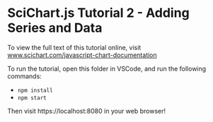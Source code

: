 # SciChart.js Tutorial 2 - Adding Series and Data

To view the full text of this tutorial online, visit www.scichart.com/javascript-chart-documentation 

To run the tutorial, open this folder in VSCode, and run the following commands:

* `npm install`
* `npm start`

Then visit https://localhost:8080 in your web browser! 
